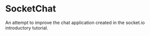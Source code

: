 # SocketChat
An attempt to improve the chat application created in the socket.io introductory tutorial.
